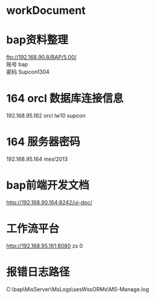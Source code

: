# workDocument

# bap资料整理
ftp://192.168.90.8/BAP/5.00/    
账号  bap  
密码  Supcon1304

# 164 orcl 数据库连接信息
192.168.95.162
orcl
lw10
supcon

# 164 服务器密码
192.168.95.164
mes!2013

# bap前端开发文档
http://192.168.90.164:8242/ui-doc/

# 工作流平台
http://192.168.95.161:8080
zs
0

# 报错日志路径
C:\bap\MisServer\MsLogs\sesWssORMs\MS-Manage.log